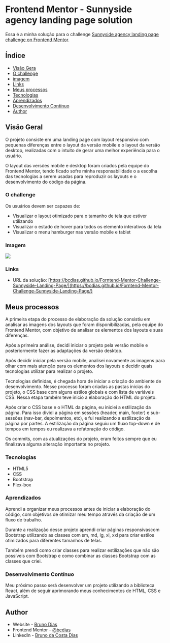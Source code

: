 # Frontend Mentor - Sunnyside agency landing page solution

Essa é a minha solução para o challenge [Sunnyside agency landing page challenge on Frontend Mentor](https://www.frontendmentor.io/challenges/sunnyside-agency-landing-page-7yVs3B6ef). 

## Índice

  - [Visão Gera](#visão-geral)
  - [O challenge](#o-challenge)
  - [imagem](#imagem)
  - [Links](#links)
  - [Meus processos](#meus-processos)
  - [Tecnologias](#tecnologias)
  - [Aprendizados](#aprendizados)
  - [Desenvolvimento Contínuo](#desenvolvimento-contínuo)
  - [Author](#author)


## Visão Geral

O projeto consiste em uma landing page com layout responsivo com pequenas diferenças entre o layout da versão mobile e o layout da versão desktop, realizadas com o intuito de gerar uma melhor experiência para o usuário. 

O layout das versões mobile e desktop foram criados pela equipe do Frontend Mentor, tendo ficado sofre minha responsabilidade o a escolha das tecnologias a serem usadas para reproduzir os layouts e o desenvolvimento do código da página.

### O challenge

Os usuários devem ser capazes de:

- Visualizar o layout otimizado para o tamanho de tela que estiver utilizando
- Visualizar o estado de hover para todos os elemento interativos da tela
- Visualizar o menu hamburger nas versão mobile e tablet 

### Imagem

![](./assets/images/screnshot/bcdias.github.io_Forntend-Mentor-Challenge-Sunnyside-Landing-Page_.png)

### Links

- URL da solução: [https://bcdias.github.io/Forntend-Mentor-Challenge-Sunnyside-Landing-Page/](https://bcdias.github.io/Forntend-Mentor-Challenge-Sunnyside-Landing-Page/)

## Meus processos 
A primeira etapa do processo de elaboração da solução consistiu em analisar as imagens dos layouts que foram disponibilizadas, pela equipe do Frontend Mentor, com objetivo de analisar os elementos dos layouts e suas diferenças. 

Após a primeira análise, decidi iniciar o projeto pela versão mobile e posteriormente fazer as adaptações da versão desktop. 

Após decidir iniciar pela versão mobile, analisei novamente as imagens para olhar com mais atenção para os elementos dos layouts e decidir quais tecnologias utilizar para realizar o projeto. 

Tecnologias definidas, é chegada hora de iniciar a criação do ambiente de desenvolvimento. Nesse processo foram criadas as pastas inicias do projeto, o CSS base com alguns estilos globais e com  lista de variáveis CSS. Nessa etapa também teve inicio a elaboração do HTML do projeto. 

Após criar o CSS base e o HTML da página, eu iniciei a estilização da página. Para isso dividi a página em sessões (header, main, footer) e sub-sessões (nav-bar, depoimentos, etc), e fui realizando a estilização da página por partes. 
A estilização da página seguiu um fluxo top-down e de tempos em tempos eu realizava a refatoração do código. 

Os commits, com as atualizações do projeto, eram feitos sempre que eu finalizava alguma alteração importante no projeto. 

### Tecnologias

- HTML5
- CSS 
- Bootstrap
- Flex-box

### Aprendizados

Aprendi a organizar meus processos antes de iniciar a elaboração do código, com objetivos de otimizar meu tempo através da criação de um fluxo de trabalho. 

Durante a realização desse projeto aprendi criar páginas responsivascom Bootstrap utilizando as classes com  sm, md, lg, xl, xxl para criar estilos otimizados para diferentes tamanhos de telas.

Também prendi como criar classes para realizar estilizações que não são possíveis com Bootstrap e como combinar as classes Bootstrap com as classes que criei. 


### Desenvolvimento Contínuo

Meu próximo passo será desenvolver um projeto utilizando a biblioteca React, além de seguir aprimorando meus conhecimentos de HTML, CSS e JavaScript.

## Author

- Website - [Bruno Dias](https://github.com/bcdias)
- Frontend Mentor - [@bcdias](https://www.frontendmentor.io/profile/bcdias)
- LinkedIn - [Bruno da Costa Dias](https://www.linkedin.com/in/brunodiasdev/)

